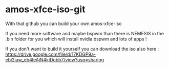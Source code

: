 # amos-xfce-iso-git

With that github you can build your own amos-xfce-iso

If you need more software and maybe bspwm than there is NEMESIS in the .bin folder for you which will install nvidia bspwm and lots of apps !

If you don't want to build it yourself you can download the iso also here :      https://drive.google.com/file/d/17KDGP9a-ebi2iaw_eb4IeAjN4kjDobb7/view?usp=sharing
